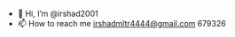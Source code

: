 - 👋 Hi, I’m @irshad2001
- 📫 How to reach me  irshadmltr4444@gmail.com
                      679326

<!---
irshad2001/irshad2001 is a ✨ special ✨ repository because its `README.md` (this file) appears on your GitHub profile.
You can click the Preview link to take a look at your changes.
--->
